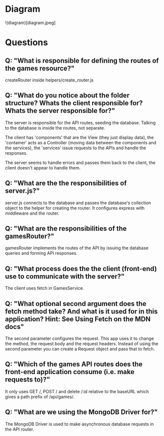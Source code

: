 # Diagram

!(diagram)[diagram.jpeg]

# Questions

## Q: "What is responsible for defining the routes of the games resource?"

createRouter inside helpers/create_router.js

## Q: "What do you notice about the folder structure? Whats the client responsible for? Whats the server responsible for?"

The server is responsible for the API routes, seeding the database.  Talking to the database is inside the routes, not separate.

The client has 'components' that are the View (they just display data), the 'container' acts as a Controller (moving data between the components and the services), the 'services' issue requests to the APIs and handle the responses.

The server seems to handle errors and passes them back to the client, the client doesn't appear to handle them.

## Q: "What are the the responsibilities of server.js?"

server.js connects to the database and passes the database's collection object to the helper for creating the router.  It configures express with middleware and the router.

## Q: "What are the responsibilities of the gamesRouter?"

gamesRouter implements the routes of the API by issuing the database queries and forming API responses.

## Q: "What process does the the client (front-end) use to communicate with the server?"

The client uses fetch in GamesService.

## Q: "What optional second argument does the fetch method take? And what is it used for in this application? Hint: See Using Fetch on the MDN docs"

The second parameter configures the request.  This app uses it to change the method, the request body and the request headers.  Instead of using the second parameter you can create a Request object and pass that to fetch.

## Q: "Which of the games API routes does the front-end application consume (i.e. make requests to)?"

It only uses GET /, POST / and delete /:id relative to the baseURL which gives a path prefix of /api/games/.

## Q: "What are we using the MongoDB Driver for?"

The MongoDB Driver is used to make asynchronous database requests in the API router.

